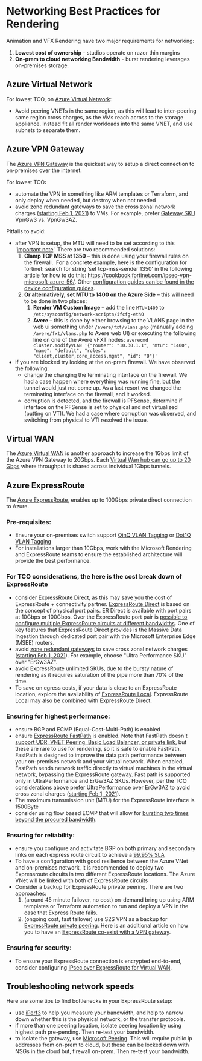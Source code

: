 # Networking Best Practices for Rendering

Animation and VFX Rendering have two major requirements for networking:
1. **Lowest cost of ownership** - studios operate on razor thin margins
1. **On-prem to cloud networking Bandwidth** - burst rendering leverages on-premises storage.

## Azure Virtual Network

For lowest TCO, on [Azure Virtual Network](https://docs.microsoft.com/en-us/azure/virtual-network/virtual-networks-overview):
* Avoid peering VNETs in the same region, as this will lead to inter-peering same region cross charges, as the VMs reach across to the storage appliance.  Instead fit all render workloads into the same VNET, and use subnets to separate them. 

## Azure VPN Gateway

The [Azure VPN Gateway](https://docs.microsoft.com/en-us/azure/vpn-gateway/vpn-gateway-about-vpngateways) is the quickest way to setup a direct connection to on-premises over the internet.

For lowest TCO:
* automate the VPN in something like ARM templates or Terraform, and only deploy when needed, but destroy when not needed
* avoid zone redundant gateways to save the cross zonal network charges ([starting Feb 1, 2021](https://azure.microsoft.com/en-us/pricing/details/bandwidth/)) to VMs.  For example, prefer [Gateway SKU](https://docs.microsoft.com/en-us/azure/vpn-gateway/vpn-gateway-about-vpngateways#benchmark) VpnGw3 vs. VpnGw3AZ.

Pitfalls to avoid:
* after VPN is setup, the MTU will need to be set according to this '[important note](https://docs.microsoft.com/en-gb/azure/vpn-gateway/vpn-gateway-about-vpn-devices#ipsec)'.  There are two recommended solutions:
    1. **Clamp TCP MSS at 1350** – this is done using your firewall rules on the firewall.  For a concrete example, here is the configuration for fortinet: search for string ‘set tcp-mss-sender 1350’ in the following article for how to do this: https://cookbook.fortinet.com/ipsec-vpn-microsoft-azure-56/.  Other [configuration guides can be found in the device configuration guides](https://docs.microsoft.com/en-gb/azure/vpn-gateway/vpn-gateway-about-vpn-devices#devicetable).
    1. 	**Or alternatively, set MTU to 1400 on the Azure Side** – this will need to be done in two places:
	    1. **Render VM Custom Image** – add the line `MTU=1400` to `/etc/sysconfig/network-scripts/ifcfg-eth0`
		1. **Avere** – this is done by either browsing to the VLANS page in the web ui something under `/avere/fxt/vlans.php` (manually adding `/avere/fxt/vlans.php` to Avere web UI) or executing the following line on one of the Avere vFXT nodes:
		`averecmd cluster.modifyVLAN '{"router": "10.30.1.1", "mtu": "1400", "name": "default", "roles": "client,cluster,core_access,mgmt", "id": "0"}'`
* if you are blocked try looking at the on-prem firewall.  We have observed the following:
    * change the changing the terminating interface on the firewall.  We had a case happen where everything was running fine, but the tunnel would just not come up.  As a last resort we changed the terminating interface on the firewall, and it worked.
    * corruption is detected, and the firewall is PFSense, determine if interface on the PFSense is set to physical and not virtualized (putting on VTI).  We had a case where corruption was observed, and switching from physical to VTI resolved the issue.

## Virtual WAN

The [Azure Virtual WAN](https://docs.microsoft.com/en-us/azure/virtual-wan/virtual-wan-about) is another approach to increase the 1Gbps limit of the Azure VPN Gateway to 20Gbps.  Each [Virtual Wan hub can go up to 20 Gbps](https://docs.microsoft.com/en-us/azure/virtual-wan/virtual-wan-about#what-is-the-total-vpn-throughput-of-a-vpn-tunnel-and-a-connection) where throughput is shared across individual 1Gbps tunnels.

## Azure ExpressRoute
The [Azure ExpressRoute](https://azure.microsoft.com/en-us/services/expressroute/), enables up to 100Gbps private direct connection to Azure.

### Pre-requisites:
* Ensure your on-premises switch support [QinQ VLAN Tagging](https://docs.microsoft.com/en-us/azure/expressroute/expressroute-erdirect-about#vlan-tagging) or [Dot1Q VLAN Tagging](https://docs.microsoft.com/en-us/azure/expressroute/expressroute-erdirect-about#vlan-tagging)
* For installations larger than 10Gbps, work with the Microsoft Rendering and ExpressRoute teams to ensure the established architecture will provide the best performance.

### For TCO considerations, the here is the cost break down of ExpressRoute
* consider [ExpressRoute Direct](https://docs.microsoft.com/en-us/azure/expressroute/expressroute-erdirect-about), as this may save you the cost of ExpressRoute + connectivity partner.  [ExpressRoute Direct](https://docs.microsoft.com/en-us/azure/expressroute/expressroute-erdirect-about) is based on the concept of physical port pairs. ER Direct is available with port pairs at 10Gbps or 100Gbps.  Over the ExpressRoute port pair is [possible to configure multiple ExpressRoute circuits at different bandwidths](https://docs.microsoft.com/en-us/azure/expressroute/expressroute-erdirect-about).  One of key features that ExpressRoute Direct provides is the Massive Data Ingestion through dedicated port pair with the Microsoft Enterprise Edge (MSEE) routers.
* avoid [zone redundant gateways](https://docs.microsoft.com/en-us/azure/expressroute/expressroute-about-virtual-network-gateways#aggthroughput) to save cross zonal network charges ([starting Feb 1, 2021](https://azure.microsoft.com/en-us/pricing/details/bandwidth/)).  For example, choose "Ultra Performance SKU" over "ErGw3AZ".
* avoid ExpressRoute unlimited SKUs, due to the bursty nature of rendering as it requires saturation of the pipe more than 70% of the time.
* To save on egress costs, if your data is close to an ExpressRoute location, explore the availability of [ExpressRoute Local](https://docs.microsoft.com/en-us/azure/expressroute/expressroute-faqs#what-is-expressroute-local).  ExpressRoute Local may also be combined with ExpressRoute Direct.

### Ensuring for highest performance:
* ensure BGP and ECMP (Equal-Cost-Multi-Path) is enabled
* ensure [ExpressRoute FastPath](https://docs.microsoft.com/en-us/azure/expressroute/about-fastpath) is enabled.  Note that FastPath doesn't [support UDR, VNET Peering, Basic Load Balancer, or private link](https://docs.microsoft.com/en-us/azure/expressroute/about-fastpath), but these are rare to use for rendering, so it is safe to enable FastPath.  FastPath is designed to improve the data path performance between your on-premises network and your virtual network. When enabled, FastPath sends network traffic directly to virtual machines in the virtual network, bypassing the ExpressRoute gateway. Fast path is supported only in UltraPerformance and ErGw3AZ SKUs.  However, per the TCO considerations above prefer UltraPerformance over ErGw3AZ to avoid cross zonal charges ([starting Feb 1, 2021](https://azure.microsoft.com/en-us/pricing/details/bandwidth/)).
* The maximum transmission unit (MTU) for the ExpressRoute interface is 1500Byte
* consider using flow based ECMP that will allow for [bursting two times beyond the procured bandwidth](https://docs.microsoft.com/en-us/azure/expressroute/expressroute-faqs#if-i-pay-for-an-expressroute-circuit-of-a-given-bandwidth-do-i-have-the-ability-to-use-more-than-my-procured-bandwidth).

### Ensuring for reliability:
* ensure you configure and activitate BGP on both primary and secondary links on each express route circuit to achieve a [99.95% SLA](https://azure.microsoft.com/en-us/support/legal/sla/expressroute/v1_3/)
* To have a configuration with good resilience between the Azure VNet and on-premises network, it is recommended to deploy two Expressroute circuits in two different ExpressRoute locations. The Azure VNet will be linked with both of ExpressRoute circuits
* Consider a backup for ExpressRoute private peering.  There are two approaches:
    1. (around 45 minute failover, no cost) on-demand bring up using ARM templates or Terraform automation to run and deploy a VPN in the case that Express Route fails.
    1. (ongoing cost, fast failover) use S2S VPN as a backup for [ExpressRoute private peering](https://docs.microsoft.com/en-us/azure/expressroute/use-s2s-vpn-as-backup-for-expressroute-privatepeering).  Here is an additional article on how you to have an [ExpressRoute co-exist with a VPN gateway](https://docs.microsoft.com/en-us/azure/expressroute/expressroute-howto-coexist-resource-manager).

### Ensuring for security:
* To ensure your ExpressRoute connection is encrypted end-to-end, consider configuring [IPsec over ExpressRoute for Virtual WAN](https://docs.microsoft.com/en-us/azure/virtual-wan/vpn-over-expressroute).

## Troubleshooting network speeds

Here are some tips to find bottlenecks in your ExpressRoute setup:
* use [iPerf3](https://iperf.fr/) to help you measure your bandwidth, and help to narrow down whether this is the physical network, or the transfer protocols.
* if more than one peering location, isolate peering location by using highest path pre-pending.  Then re-test your bandwidth.
* to isolate the gateway, use [Microsoft Peering](https://docs.microsoft.com/en-us/azure/expressroute/expressroute-circuit-peerings#microsoftpeering).  This will require public ip addresses from on-prem to cloud, but these can be locked down with NSGs in the cloud but, firewall on-prem.  Then re-test your bandwidth.

